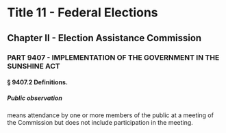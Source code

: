 
# Title 11 - Federal Elections
## Chapter II - Election Assistance Commission
### PART 9407 - IMPLEMENTATION OF THE GOVERNMENT IN THE SUNSHINE ACT
#### § 9407.2 Definitions.
##### Public observation

means attendance by one or more members of the public at a meeting of the Commission but does not include participation in the meeting.
